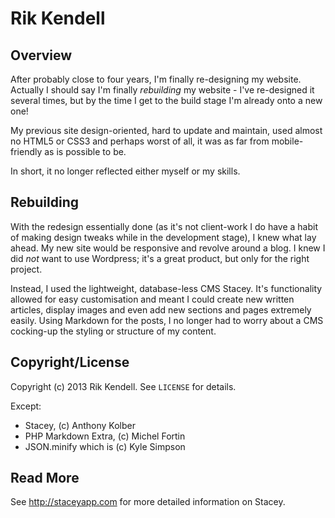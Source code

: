 # Rik Kendell

## Overview
After probably close to four years, I'm finally re-designing my website. Actually I should say I'm finally *rebuilding* my website - I've re-designed it several times, but by the time I get to the build stage I'm already onto a new one!

My previous site design-oriented, hard to update and maintain, used almost no HTML5 or CSS3 and perhaps worst of all, it was as far from mobile-friendly as is possible to be.

In short, it no longer reflected either myself or my skills.  

## Rebuilding

With the redesign essentially done (as it's not client-work I do have a habit of making design tweaks while in the development stage), I knew what lay ahead. My new site would be responsive and revolve around a blog. I knew I did *not* want to use Wordpress; it's a great product, but only for the right project.

Instead, I used the lightweight, database-less CMS Stacey. It's functionality allowed for easy customisation and meant I could create new written articles, display images and even add new sections and pages extremely easily. Using Markdown for the posts, I no longer had to worry about a CMS cocking-up the styling or structure of my content.

## Copyright/License

Copyright (c) 2013 Rik Kendell. See `LICENSE` for details.

Except:
* Stacey, (c) Anthony Kolber
* PHP Markdown Extra, (c) Michel Fortin
* JSON.minify which is (c) Kyle Simpson 

## Read More

See <http://staceyapp.com> for more detailed information on Stacey.